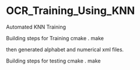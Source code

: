 # OCR_Training_Using_KNN
Automated KNN Training

Building  steps for Training
cmake .
make

then generated alphabet and numerical xml files.

Building steps for testing
cmake .
make

